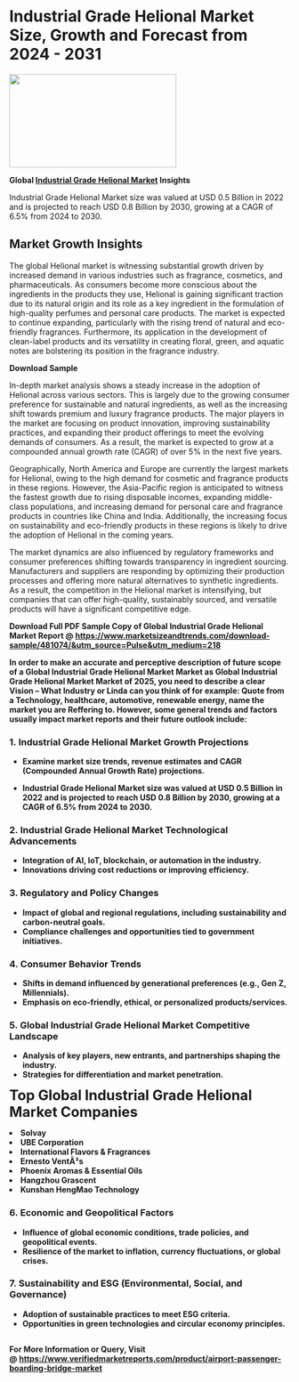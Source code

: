 <H1>Industrial Grade Helional Market Size, Growth and Forecast from 2024 - 2031</H1><img class="aligncenter size-medium wp-image-584254" src="https://thirdeyenews.in/wp-content/uploads/2024/09/Global-Market-Research-300x168.jpeg" alt="" width="300" height="168" /><p><strong>Global&nbsp;<a href="https://www.marketsizeandtrends.com/download-sample/481074/&amp;utm_source=Pulse&amp;utm_medium=218">Industrial Grade Helional Market</a> Insights</strong></p><p>Industrial Grade Helional Market size was valued at USD 0.5 Billion in 2022 and is projected to reach USD 0.8 Billion by 2030, growing at a CAGR of 6.5% from 2024 to 2030.</p><p><h2>Market Growth Insights</h2> <p>The global Helional market is witnessing substantial growth driven by increased demand in various industries such as fragrance, cosmetics, and pharmaceuticals. As consumers become more conscious about the ingredients in the products they use, Helional is gaining significant traction due to its natural origin and its role as a key ingredient in the formulation of high-quality perfumes and personal care products. The market is expected to continue expanding, particularly with the rising trend of natural and eco-friendly fragrances. Furthermore, its application in the development of clean-label products and its versatility in creating floral, green, and aquatic notes are bolstering its position in the fragrance industry.</p> <p><strong>Download Sample</strong></p> <p>In-depth market analysis shows a steady increase in the adoption of Helional across various sectors. This is largely due to the growing consumer preference for sustainable and natural ingredients, as well as the increasing shift towards premium and luxury fragrance products. The major players in the market are focusing on product innovation, improving sustainability practices, and expanding their product offerings to meet the evolving demands of consumers. As a result, the market is expected to grow at a compounded annual growth rate (CAGR) of over 5% in the next five years.</p> <p>Geographically, North America and Europe are currently the largest markets for Helional, owing to the high demand for cosmetic and fragrance products in these regions. However, the Asia-Pacific region is anticipated to witness the fastest growth due to rising disposable incomes, expanding middle-class populations, and increasing demand for personal care and fragrance products in countries like China and India. Additionally, the increasing focus on sustainability and eco-friendly products in these regions is likely to drive the adoption of Helional in the coming years.</p> <p>The market dynamics are also influenced by regulatory frameworks and consumer preferences shifting towards transparency in ingredient sourcing. Manufacturers and suppliers are responding by optimizing their production processes and offering more natural alternatives to synthetic ingredients. As a result, the competition in the Helional market is intensifying, but companies that can offer high-quality, sustainably sourced, and versatile products will have a significant competitive edge.</p> <p><strong></p><p><span class=""><strong>Download Full PDF Sample Copy of Global Industrial Grade Helional Market Report</strong> @ <a href="https://www.marketsizeandtrends.com/download-sample/481074/&amp;utm_source=Pulse&amp;utm_medium=218" target="_blank">https://www.marketsizeandtrends.com/download-sample/481074/&amp;utm_source=Pulse&amp;utm_medium=218</a></span></p><p>In order to make an accurate and perceptive description of future scope of a Global&nbsp;Industrial Grade Helional Market Market as Global&nbsp;Industrial Grade Helional Market Market of 2025, you need to describe a clear Vision &ndash; What Industry or Linda can you think of for example: Quote from a Technology, healthcare, automotive, renewable energy, name the market you are Reffering to. However, some general trends and factors usually impact market reports and their future outlook include:</p><h3>1.&nbsp;<strong>Industrial Grade Helional Market Growth Projections</strong></h3><ul><li>Examine market size trends, revenue estimates and CAGR (Compounded Annual Growth Rate) projections.</li><li><p>Industrial Grade Helional Market size was valued at USD 0.5 Billion in 2022 and is projected to reach USD 0.8 Billion by 2030, growing at a CAGR of 6.5% from 2024 to 2030.</p></li></ul><h3>2.&nbsp;<strong>Industrial Grade Helional Market Technological Advancements</strong></h3><ul><li>Integration of AI, IoT, blockchain, or automation in the industry.</li><li>Innovations driving cost reductions or improving efficiency.</li></ul><h3>3.&nbsp;<strong>Regulatory and Policy Changes</strong></h3><ul><li>Impact of global and regional regulations, including sustainability and carbon-neutral goals.</li><li>Compliance challenges and opportunities tied to government initiatives.</li></ul><h3>4.&nbsp;<strong>Consumer Behavior Trends</strong></h3><ul><li>Shifts in demand influenced by generational preferences (e.g., Gen Z, Millennials).</li><li>Emphasis on eco-friendly, ethical, or personalized products/services.</li></ul><h3>5.&nbsp;<strong>Global Industrial Grade Helional Market Competitive Landscape</strong></h3><ul><li>Analysis of key players, new entrants, and partnerships shaping the industry.</li><li>Strategies for differentiation and market penetration.</li></ul><p data-pm-slice="1 1 []"><span style="color: inherit; font-family: inherit; font-size: 25px;">Top Global Industrial Grade Helional Market Companies</span></p><div class="" data-test-id=""><p><li>Solvay</li><li> UBE Corporation</li><li> International Flavors & Fragrances</li><li> Ernesto VentÃ³s</li><li> Phoenix Aromas & Essential Oils</li><li> Hangzhou Grascent</li><li> Kunshan HengMao Technology</li></p></div><h3>6.&nbsp;<strong>Economic and Geopolitical Factors</strong></h3><ul><li>Influence of global economic conditions, trade policies, and geopolitical events.</li><li>Resilience of the market to inflation, currency fluctuations, or global crises.</li></ul><h3>7.&nbsp;<strong>Sustainability and ESG (Environmental, Social, and Governance)</strong></h3><ul><li>Adoption of sustainable practices to meet ESG criteria.</li><li>Opportunities in green technologies and circular economy principles.</li></ul><h2><strong style="font-size: 14px;">For More Information or Query, Visit @&nbsp;</strong><a style="background-color: #ffffff; font-size: 14px;" href="https://www.marketsizeandtrends.com/report/industrial-grade-helional-market/" target="_blank">https://www.verifiedmarketreports.com/product/airport-passenger-boarding-bridge-market</a></h2>
